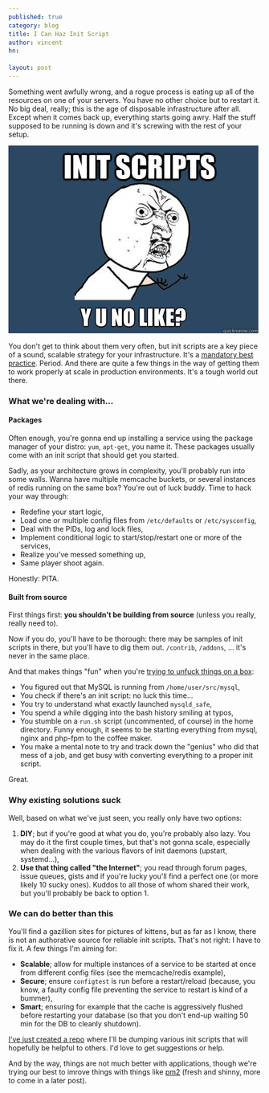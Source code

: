```yaml
---
published: true
category: blog
title: I Can Haz Init Script
author: vincent
hn: 

layout: post
---
```


Something went awfully wrong, and a rogue process is eating up all of the resources on one of your servers. You have no other choice but to restart it. No big deal, really; this is the age of disposable infrastructure after all. Except when it comes back up, everything starts going awry. Half the stuff supposed to be running is down and it's screwing with the rest of your setup.

![INIT SCRIPTS, Y U NO LIKE?](/images/posts/y-u-no-like.jpg)

You don't get to think about them very often, but init scripts are a key piece of a sound, scalable strategy for your infrastructure. It's a [mandatory best practice](). Period. And there are quite a few things in the way of getting them to work properly at scale in production environments. It's a tough world out there.

### What we're dealing with...

#### Packages

Often enough, you're gonna end up installing a service using the package manager of your distro: `yum`, `apt-get`, you name it. These packages usually come with an init script that should get you started.

Sadly, as your architecture grows in complexity, you'll probably run into some walls. Wanna have multiple memcache buckets, or several instances of redis running on the same box? You're out of luck buddy. Time to hack your way through:

- Redefine your start logic, 
- Load one or multiple config files from `/etc/defaults` or `/etc/sysconfig`,
- Deal with the PIDs, log and lock files,
- Implement conditional logic to start/stop/restart one or more of the services,
- Realize you've messed something up,
- Same player shoot again.

Honestly: PITA.

#### Built from source

First things first: **you shouldn't be building from source** (unless you really, really need to).

Now if you do, you'll have to be thorough: there may be samples of init scripts in there, but you'll have to dig them out. `/contrib`, `/addons`, ... it's never in the same place.

And that makes things "fun" when you're [trying to unfuck things on a box](http://devo.ps/blog/2013/03/06/troubleshooting-5minutes-on-a-yet-unknown-box.html):

- You figured out that MySQL is running from `/home/user/src/mysql`,
- You check if there's an init script: no luck this time...
- You try to understand what exactly launched `mysqld_safe`,
- You spend a while digging into the bash history smiling at typos,
- You stumble on a `run.sh` script (uncommented, of course) in the home directory. Funny enough, it seems to be starting everything from mysql, nginx and php-fpm to the coffee maker.
- You make a mental note to try and track down the "genius" who did that mess of a job, and get busy with converting everything to a proper init script.

Great.

### Why existing solutions suck

Well, based on what we've just seen, you really only have two options:

1. **DIY**; but if you're good at what you do, you're probably also lazy. You may do it the first couple times, but that's not gonna scale, especially when dealing with the various flavors of init daemons (upstart, systemd...),
1. **Use that thing called "the Internet"**; you read through forum pages, issue queues, gists and if you're lucky you'll find a perfect one (or more likely 10 sucky ones). Kuddos to all those of whom shared their work, but you'll probably be back to option 1.

### We can do better than this

You'll find a gazillion sites for pictures of kittens, but as far as I know, there is not an authorative source for reliable init scripts. That's not right: I have to fix it. A few things I'm aiming for:

- **Scalable**; allow for multiple instances of a service to be started at once from different config files (see the memcache/redis example),
- **Secure**; ensure `configtest` is run before a restart/reload (because, you know, a faulty config file preventing the service to restart is kind of a bummer),
- **Smart**; ensuring for example that the cache is aggressively flushed before restarting your database (so that you don't end-up waiting 50 min for the DB to cleanly shutdown).

[I've just created a repo](https://github.com/devo-ps/init-scripts) where I'll be dumping various init scripts that will hopefully be helpful to others. I'd love to get suggestions or help.

And by the way, things are not much better with applications, though we're trying our best to imrove things with things like [pm2](https://github.com/Unitech/pm2) (fresh and shinny, more to come in a later post).